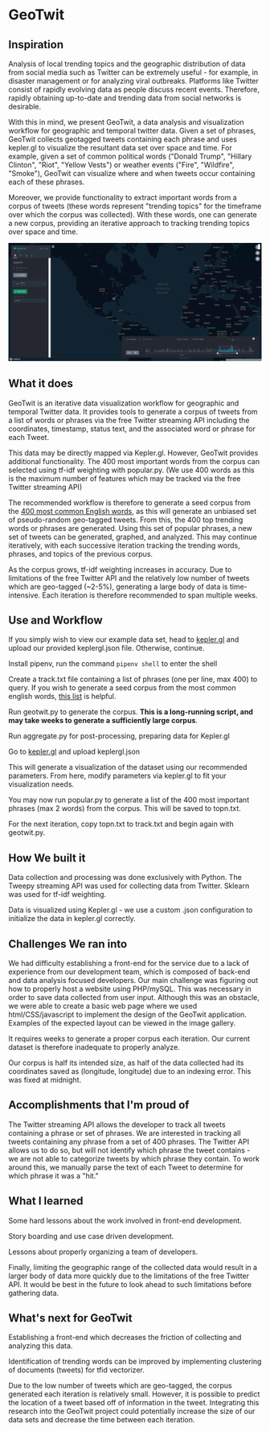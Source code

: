 # GeoTwit

## Inspiration

Analysis of local trending topics and the geographic distribution of data from social media such as Twitter can be extremely useful - for example, in disaster management or for analyzing viral outbreaks. Platforms like Twitter consist of rapidly evolving data as people discuss recent events. Therefore, rapidly obtaining up-to-date and trending data from social networks is desirable.

With this in mind, we present GeoTwit, a data analysis and visualization workflow for geographic and temporal twitter data. Given a set of phrases, GeoTwit collects geotagged tweets containing each phrase and uses kepler.gl to visualize the resultant data set over space and time. For example, given a set of common political words ("Donald Trump", "Hillary Clinton", "Riot", "Yellow Vests") or weather events ("Fire", "Wildfire", "Smoke"), GeoTwit can visualize where and when tweets occur containing each of these phrases.

Moreover, we provide functionality to extract important words from a corpus of tweets (these words represent "trending topics" for the timeframe over which the corpus was collected). With these words, one can generate a new corpus, providing an iterative approach to tracking trending topics over space and time.

![Kepler.gl visualization](screenshot.png)

## What it does

GeoTwit is an iterative data visualization workflow for geographic and temporal Twitter data. It provides tools to generate a corpus of tweets from a list of words or phrases via the free Twitter streaming API including the coordinates, timestamp, status text, and the associated word or phrase for each Tweet.

This data may be directly mapped via Kepler.gl. However, GeoTwit provides additional functionality. The 400 most important words from the corpus can selected using tf-idf weighting with popular.py. (We use 400 words as this is the maximum number of features which may be tracked via the free Twitter streaming API)

The recommended workflow is therefore to generate a seed corpus from the [400 most common English words](https://gist.github.com/deekayen/4148741), as this will generate an unbiased set of pseudo-random geo-tagged tweets. From this, the 400 top trending words or phrases are generated. Using this set of popular phrases, a new set of tweets can be generated, graphed, and analyzed. This may continue iteratively, with each successive iteration tracking the trending words, phrases, and topics of the previous corpus.

As the corpus grows, tf-idf weighting increases in accuracy. Due to limitations of the free Twitter API and the relatively low number of tweets which are geo-tagged (~2-5%), generating a large body of data is time-intensive. Each iteration is therefore recommended to span multiple weeks.

## Use and Workflow

If you simply wish to view our example data set, head to [kepler.gl](http://kepler.gl/demo) and upload our provided keplergl.json file. Otherwise, continue.

Install pipenv, run the command  `pipenv shell` to enter the shell

Create a track.txt file containing a list of phrases (one per line, max 400) to query. If you wish to generate a seed corpus from the most common english words, [this list](https://gist.github.com/deekayen/4148741) is helpful.

Run geotwit.py to generate the corpus. **This is a long-running script, and may take weeks to generate a sufficiently large corpus**.

Run aggregate.py for post-processing, preparing data for Kepler.gl

Go to [kepler.gl](http://kepler.gl/demo) and upload keplergl.json

This will generate a visualization of the dataset using our recommended parameters. From here, modify parameters via kepler.gl to fit your visualization needs.

You may now run popular.py to generate a list of the 400 most important phrases (max 2 words) from the corpus. This will be saved to topn.txt.

For the next iteration, copy topn.txt to track.txt and begin again with geotwit.py.

## How We built it

Data collection and processing was done exclusively with Python. The Tweepy streaming API was used for collecting data from Twitter. Sklearn was used for tf-idf weighting.

Data is visualized using Kepler.gl - we use a custom .json configuration to initialize the data in kepler.gl correctly.

## Challenges We ran into

We had difficulty establishing a front-end for the service due to a lack of experience from our development team, which is composed of back-end and data analysis focused developers. Our main challenge was figuring out how to properly host a website using PHP/mySQL. This was necessary in order to save data collected from user input. Although this was an obstacle, we were able to create a basic web page where we used html/CSS/javascript to implement the design of the GeoTwit application. Examples of the expected layout can be viewed in the image gallery. 

It requires weeks to generate a proper corpus each iteration. Our current dataset is therefore inadequate to properly analyze.

Our corpus is half its intended size, as half of the data collected had its coordinates saved as (longitude, longitude) due to an indexing error. This was fixed at midnight.

## Accomplishments that I'm proud of

The Twitter streaming API allows the developer to track all tweets containing a phrase or set of phrases. We are interested in tracking all tweets containing any phrase from a set of 400 phrases. The Twitter API allows us to do so, but will not identify which phrase the tweet contains - we are not able to categorize tweets by which phrase they contain. To work around this, we manually parse the text of each Tweet to determine for which phrase it was a "hit."

## What I learned

Some hard lessons about the work involved in front-end development.

Story boarding and use case driven development.

Lessons about properly organizing a team of developers.

Finally, limiting the geographic range of the collected data would result in a larger body of data more quickly due to the limitations of the free Twitter API. It would be best in the future to look ahead to such limitations before gathering data.

## What's next for GeoTwit

Establishing a front-end which decreases the friction of collecting and analyzing this data.

Identification of trending words can be improved by implementing clustering of documents (tweets) for tfid vectorizer.

Due to the low number of tweets which are geo-tagged, the corpus generated each iteration is relatively small. However, it is possible to predict the location of a tweet based off of information in the tweet. Integrating this research into the GeoTwit project could potentially increase the size of our data sets and decrease the time between each iteration.
